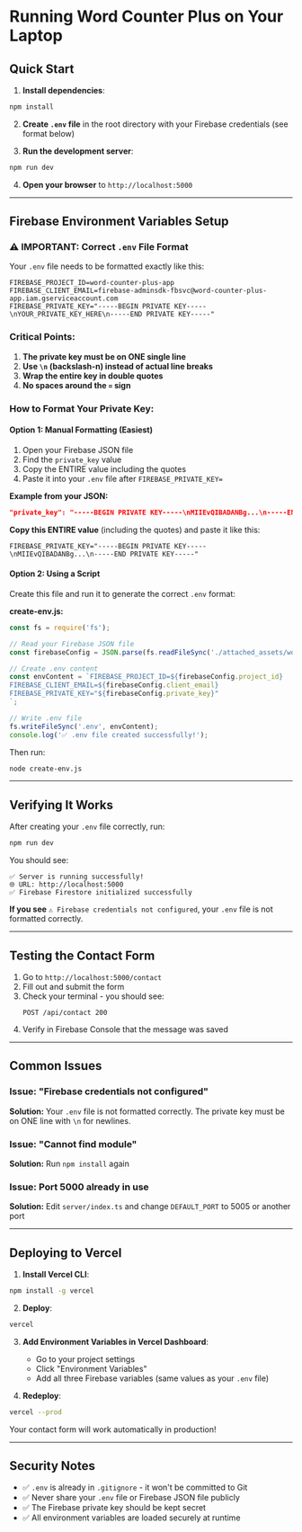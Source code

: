 # Running Word Counter Plus on Your Laptop

## Quick Start

1. **Install dependencies**:
```bash
npm install
```

2. **Create `.env` file** in the root directory with your Firebase credentials (see format below)

3. **Run the development server**:
```bash
npm run dev
```

4. **Open your browser** to `http://localhost:5000`

---

## Firebase Environment Variables Setup

### ⚠️ IMPORTANT: Correct `.env` File Format

Your `.env` file needs to be formatted exactly like this:

```env
FIREBASE_PROJECT_ID=word-counter-plus-app
FIREBASE_CLIENT_EMAIL=firebase-adminsdk-fbsvc@word-counter-plus-app.iam.gserviceaccount.com
FIREBASE_PRIVATE_KEY="-----BEGIN PRIVATE KEY-----\nYOUR_PRIVATE_KEY_HERE\n-----END PRIVATE KEY-----"
```

### Critical Points:

1. **The private key must be on ONE single line**
2. **Use `\n` (backslash-n) instead of actual line breaks**
3. **Wrap the entire key in double quotes**
4. **No spaces around the `=` sign**

### How to Format Your Private Key:

#### Option 1: Manual Formatting (Easiest)
1. Open your Firebase JSON file
2. Find the `private_key` value
3. Copy the ENTIRE value including the quotes
4. Paste it into your `.env` file after `FIREBASE_PRIVATE_KEY=`

**Example from your JSON:**
```json
"private_key": "-----BEGIN PRIVATE KEY-----\nMIIEvQIBADANBg...\n-----END PRIVATE KEY-----"
```

**Copy this ENTIRE value** (including the quotes) and paste it like this:
```env
FIREBASE_PRIVATE_KEY="-----BEGIN PRIVATE KEY-----\nMIIEvQIBADANBg...\n-----END PRIVATE KEY-----"
```

#### Option 2: Using a Script
Create this file and run it to generate the correct `.env` format:

**create-env.js:**
```javascript
const fs = require('fs');

// Read your Firebase JSON file
const firebaseConfig = JSON.parse(fs.readFileSync('./attached_assets/word-counter-plus-app-firebase-adminsdk-fbsvc-6258760568.json', 'utf8'));

// Create .env content
const envContent = `FIREBASE_PROJECT_ID=${firebaseConfig.project_id}
FIREBASE_CLIENT_EMAIL=${firebaseConfig.client_email}
FIREBASE_PRIVATE_KEY="${firebaseConfig.private_key}"
`;

// Write .env file
fs.writeFileSync('.env', envContent);
console.log('✅ .env file created successfully!');
```

Then run:
```bash
node create-env.js
```

---

## Verifying It Works

After creating your `.env` file correctly, run:

```bash
npm run dev
```

You should see:
```
✅ Server is running successfully!
🌐 URL: http://localhost:5000
✅ Firebase Firestore initialized successfully
```

**If you see** `⚠️ Firebase credentials not configured`, your `.env` file is not formatted correctly.

---

## Testing the Contact Form

1. Go to `http://localhost:5000/contact`
2. Fill out and submit the form
3. Check your terminal - you should see:
   ```
   POST /api/contact 200
   ```
4. Verify in Firebase Console that the message was saved

---

## Common Issues

### Issue: "Firebase credentials not configured"
**Solution:** Your `.env` file is not formatted correctly. The private key must be on ONE line with `\n` for newlines.

### Issue: "Cannot find module"
**Solution:** Run `npm install` again

### Issue: Port 5000 already in use
**Solution:** Edit `server/index.ts` and change `DEFAULT_PORT` to 5005 or another port

---

## Deploying to Vercel

1. **Install Vercel CLI**:
```bash
npm install -g vercel
```

2. **Deploy**:
```bash
vercel
```

3. **Add Environment Variables in Vercel Dashboard**:
   - Go to your project settings
   - Click "Environment Variables"
   - Add all three Firebase variables (same values as your `.env` file)

4. **Redeploy**:
```bash
vercel --prod
```

Your contact form will work automatically in production!

---

## Security Notes

- ✅ `.env` is already in `.gitignore` - it won't be committed to Git
- ✅ Never share your `.env` file or Firebase JSON file publicly
- ✅ The Firebase private key should be kept secret
- ✅ All environment variables are loaded securely at runtime
